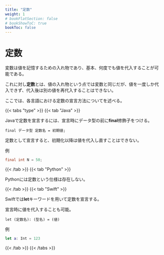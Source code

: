 ```yaml
---
title: "定数"
weight: 1
# bookFlatSection: false
# bookShowToC: true
bookToc: false
---
```


# 定数

変数は値を記憶するための入れ物であり、基本、何度でも値を代入することが可能である。

これに対し**定数**とは、値の入れ物という点では変数と同じだが、値を一度しか代入できず、代入後は別の値を再代入することはできない。

ここでは、各言語における定数の宣言方法についてを述べる。


{{< tabs "type" >}}
{{< tab "Java" >}}

Javaで定数を宣言するには、宣言時にデータ型の前に**final**修飾子をつける。

```
final データ型 定数名 = 初期値;
```

定数として宣言すると、初期化以降は値を代入し直すことはできない。

例

```java
final int N = 50;
```


{{< /tab >}}
{{< tab "Python" >}}


Pythonには定数という仕様は存在しない。

{{< /tab >}}
{{< tab "Swift" >}}

Swiftでは**let**キーワードを用いて定数を宣言する。

宣言時に値を代入することも可能。

```
let (定数名): (型名) = (値)
```

例

```swift
let a: Int = 123
```

{{< /tab >}}
{{< /tabs >}}


